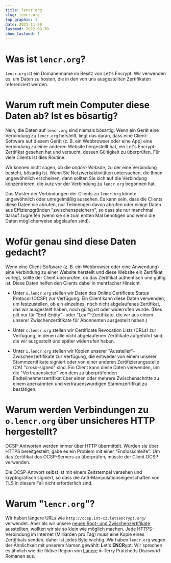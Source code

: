```yaml
---
title: lencr.org
slug: lencr.org
top_graphic: 1
date: 2021-11-30
lastmod: 2022-09-30
show_lastmod: 1
---
```



# Was ist `lencr.org`?

`lencr.org` ist ein Domänenname im Besitz von Let's Encrypt. Wir verwenden es, um Daten zu hosten, die in den von uns ausgestellten Zertifikaten referenziert werden.

# Warum ruft mein Computer diese Daten ab? Ist es bösartig?

Nein, die Daten auf `lencr.org` sind niemals bösartig. Wenn ein Gerät eine Verbindung zu `lencr.org` herstellt, liegt das daran, dass eine Client-Software auf diesem Gerät (z. B. ein Webbrowser oder eine App) eine Verbindung zu einer anderen Website hergestellt hat, ein Let's Encrypt-Zertifikat gesehen hat und versucht, dessen Gültigkeit zu überprüfen. Für viele Clients ist dies Routine.

Wir können nicht sagen, ob die *andere Website*, zu der eine Verbindung besteht, bösartig ist. Wenn Sie Netzwerkaktivitäten untersuchen, die Ihnen ungewöhnlich erscheinen, dann sollten Sie sich auf die Verbindung konzentrieren, die kurz vor der Verbindung zu `lencr.org` begonnen hat.

Das Muster der Verbindungen der Clients zu `lencr.org` könnte ungewöhnlich oder unregelmäßig aussehen. Es kann sein, dass die Clients diese Daten nie abrufen, nur Teilmengen davon abrufen oder einige Daten aus Effizienzgründen "zwischenspeichern", so dass sie nur manchmal darauf zugreifen (wenn sie sie zum ersten Mal benötigen und wenn die Daten möglicherweise abgelaufen sind).

# Wofür genau sind diese Daten gedacht?

Wenn eine Client-Software (z. B. ein Webbrowser oder eine Anwendung) eine Verbindung zu einer Website herstellt und diese Website ein Zertifikat vorlegt, sollte der Client überprüfen, ob das Zertifikat authentisch und gültig ist. Diese Daten helfen den Clients dabei in mehrfacher Hinsicht.

* Unter `o.lencr.org` stellen wir Daten des Online Certificate Status Protocol (OCSP) zur Verfügung. Ein Client kann diese Daten verwenden, um festzustellen, ob ein einzelnes, noch nicht abgelaufenes Zertifikat, das wir ausgestellt haben, noch gültig ist oder widerrufen wurde. (Dies gilt nur für "End-Entity"- oder "Leaf"-Zertifikate, die wir aus einem unserer Zwischenzertifikate für Abonnenten ausgestellt haben.)

* Unter `c.lencr.org` stellen wir Certificate Revocation Lists (CRLs) zur Verfügung, in denen alle nicht abgelaufenen Zertifikate aufgeführt sind, die wir ausgestellt und später widerrufen haben.

* Unter `i.lencr.org` stellen wir Kopien unserer "Aussteller"-Zwischenzertifikate zur Verfügung, die entweder von einem unserer Stammzertifikate signiert oder von einer anderen Zertifizierungsstelle (CA) "cross-signed" sind. Ein Client kann diese Daten verwenden, um die "Vertrauenskette" von dem zu überprüfenden Endteilnehmerzertifikat über einen oder mehrere Zwischenschritte zu einem anerkannten und vertrauenswürdigen Stammzertifikat zu bestätigen.

# Warum werden Verbindungen zu `o.lencr.org` über unsicheres HTTP hergestellt?

OCSP-Antworten werden immer über HTTP übermittelt. Würden sie über HTTPS bereitgestellt, gäbe es ein Problem mit einer "Endlosschleife": Um das Zertifikat des OCSP-Servers zu überprüfen, müsste der Client OCSP verwenden.

Die OCSP-Antwort selbst ist mit einem Zeitstempel versehen und kryptografisch signiert, so dass die Anti-Manipulationseigenschaften von TLS in diesem Fall nicht erforderlich sind.

# Warum "`lencr.org`"?

Wir haben längere URLs wie `http://ocsp.int-x3.letsencrypt.org/` verwendet. Aber als wir unsere [neuen Root- und Zwischenzertifikate][1] ausstellten, wollten wir sie so klein wie möglich machen. Jede HTTPS-Verbindung im Internet (Milliarden pro Tag) muss eine Kopie eines Zertifikats senden, daher ist jedes Byte wichtig. Wir haben `lencr.org` wegen der Ähnlichkeit mit unserem Namen gewählt: **L**et's **ENCR**ypt. Wir sprechen es ähnlich wie die fiktive Region von [Lancre][] in Terry Pratchetts _Discworld_-Romanen aus.

[1]: https://letsencrypt.org/2020/09/17/new-root-and-intermediates.html
[Lancre]: https://wiki.lspace.org/Lancre
